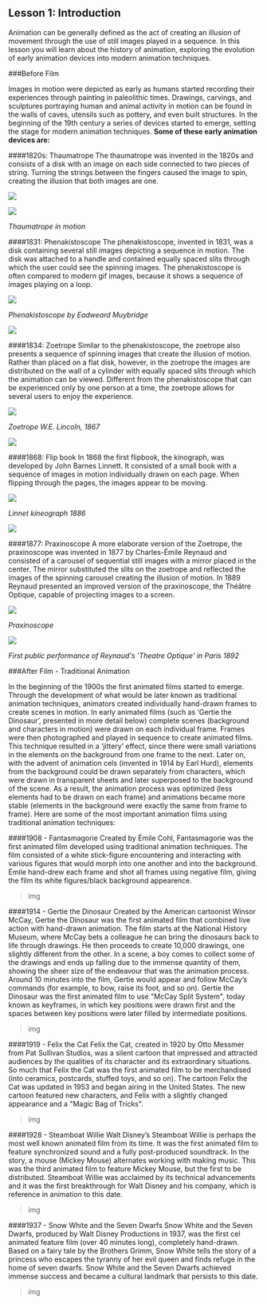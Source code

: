 ## Lesson 1: Introduction


Animation can be generally defined as the act of creating an illusion of movement through the use of still images played in a sequence. In this lesson you will learn about the history of animation, exploring the evolution of early animation devices into modern animation techniques. 

###Before Film

Images in motion were depicted as early as humans started recording their experiences through painting in paleolithic times. Drawings, carvings, and sculptures portraying human and animal activity in motion can be found in the walls of caves, utensils such as pottery, and even built structures. In the beginning of the 19th century a series of devices started to emerge, setting the stage for modern animation techniques. **Some of these early animation devices are:**

####1820s: Thaumatrope 
The thaumatrope was invented in the 1820s and consists of a disk with an image on each side 
connected to two pieces of string. Turning the strings between the fingers caused the image to spin, creating the illusion that both images are one.

![](https://arsyl2011.files.wordpress.com/2011/12/thaumatrope1.jpg)

![](https://upload.wikimedia.org/wikipedia/commons/9/9f/Taumatropio_fiori_e_vaso%2C_1825.gif)

_Thaumatrope in motion_

####1831: Phenakistoscope 
The phenakistoscope, invented in 1831, was a disk containing several still images depicting a sequence in motion. The disk was attached to a handle and contained equally spaced slits through which the user could see the spinning images. The phenakistoscope is often compared to modern gif images, because it shows a sequence of images playing on a loop.

![](https://upload.wikimedia.org/wikipedia/commons/thumb/8/8a/Phenakistoscope_3g07690u.jpg/768px-Phenakistoscope_3g07690u.jpg)

_Phenakistoscope by Eadweard Muybridge_

![](https://upload.wikimedia.org/wikipedia/commons/thumb/d/d3/Phenakistoscope_3g07690b.gif/480px-Phenakistoscope_3g07690b.gif)

####1834: Zoetrope 
Similar to the phenakistoscope, the zoetrope also presents a sequence of spinning images that create the illusion of motion. Rather than placed on a flat disk, however, in the zoetrope the images are distributed on the wall of a cylinder with equally spaced slits through which the animation can be viewed. Different from the phenakistoscope that can be experienced only by one person at a time, the zoetrope allows for several users to enjoy the experience.

![](https://upload.wikimedia.org/wikipedia/commons/thumb/3/33/1867-04_lincoln_patent_US64117-0R.jpg/640px-1867-04_lincoln_patent_US64117-0R.jpg)

_Zoetrope W.E. Lincoln, 1867_

![](https://31.media.tumblr.com/91f0202c7e1178e6ee34d7745932e06b/tumblr_mj1lq23bLn1s6qc3go1_500.gif)

####1868: Flip book
In 1868 the first flipbook, the kinograph, was developed by John Barnes Linnett. It consisted of a small book with a sequence of images in motion individually drawn on each page. When flipping through the pages, the images appear to be moving.

![](https://upload.wikimedia.org/wikipedia/commons/thumb/1/1f/Linnet_kineograph_1886.jpg/357px-Linnet_kineograph_1886.jpg)

_Linnet kineograph 1886_

![](https://media.giphy.com/media/HN7iULFBJzkZi/giphy.gif)

####1877: Praxinoscope
A more elaborate version of the Zoetrope, the praxinoscope was invented in 1877 by Charles-Émile Reynaud and consisted of a carousel of sequential still images with a mirror placed in the center. The mirror substituted the slits on the zoetrope and reflected the images of the spinning carousel creating the illusion of motion. In 1889 Reynaud presented an improved version of the praxinoscope, the Théâtre Optique, capable of projecting images to a screen.

![](https://upload.wikimedia.org/wikipedia/commons/f/f0/Lanature1879_praxinoscope_reynaud.png)

_Praxinoscope_

![](http://minyos.its.rmit.edu.au/aim/a_notes/a_images/theatre_optique.jpg)

_First public performance of Reynaud's 'Theatre Optique' in Paris 1892_

###After Film - Traditional Animation

In the beginning of the 1900s the first animated films started to emerge. Through the development of what would be later known as traditional animation techniques, animators created individually hand-drawn frames to create scenes in motion. In early animated films (such as ‘Gertie the Dinosaur’, presented in more detail below) complete scenes (background and characters in motion) were drawn on each individual frame. Frames were then photographed and played in sequence to create animated films. This technique resulted in a ‘jittery’ effect, since there were small variations in the elements on the background from one frame to the next. Later on, with the advent of animation cels (invented in 1914 by Earl Hurd), elements from the background could be drawn separately from characters, which were drawn in transparent sheets and later superposed to the background of the scene. As a result, the animation process was optimized (less elements had to be drawn on each frame) and animations became more stable  (elements in the background were exactly the same from frame to frame). Here are some of the most important animation films using traditional animation techniques:

####1908 - Fantasmagorie
Created by Émile Cohl, Fantasmagorie was the first animated film developed using traditional animation techniques. The film consisted of a white stick-figure encountering and interacting with various figures that would morph into one another and into the background. Émile hand-drew each frame and shot all frames using negative film, giving the film its white figures/black background appearence.

>img

####1914 - Gertie the Dinosaur
Created by the American cartoonist Winsor McCay, Gertie the Dinosaur was the first animated film that combined live action with hand-drawn animation. The film starts at the National History Museum, where McCay bets a colleague he can bring the dinosaurs back to life through drawings. He then proceeds to create 10,000 drawings, one slightly different from the other. In a scene, a boy comes to collect some of the drawings and ends up falling due to the immense quantity of them, showing the sheer size of the endeavour that was the animation process. Around 10 minutes into the film, Gertie would appear and follow McCay’s commands (for example, to bow, raise its foot, and so on). Gertie the Dinosaur was the first animated film to use  "McCay Split System", today known as keyframes, in which key positions were drawn first and the spaces between key positions were later filled by intermediate positions. 

>img

####1919 - Felix the Cat
Felix the Cat, created in 1920 by Otto Messmer from Pat Sullivan Studios, was a silent cartoon that impressed and attracted audiences by the qualities of its character and its extraordinary situations. So much that Felix the Cat was the first animated film to be merchandised (into ceramics, postcards, stuffed toys, and so on). The cartoon Felix the Cat was updated in 1953 and began airing in the United States. The new cartoon featured new characters, and Felix with a slightly changed appearance and a "Magic Bag of Tricks".

>img

####1928 - Steamboat Willie
Walt Disney’s Steamboat Willie is perhaps the most well known animated film from its time. It was the first animated film to feature synchronized sound and a fully post-produced soundtrack. In the story, a mouse (Mickey Mouse) alternates working with making music. This was the third animated film to feature Mickey Mouse, but the first to be distributed. Steamboat Willie was acclaimed by its technical advancements and it was the first breakthrough for Walt Disney and his company, which is reference in animation to this date.

>img

####1937 - Snow White and the Seven Dwarfs
Snow White and the Seven Dwarfs, produced by Walt Disney Productions in 1937, was the first cel animated feature film (over 40 minutes long), completely hand-drawn. Based on a fairy tale by the Brothers Grimm, Snow White tells the story of a princess who escapes the tyranny of her evil queen and finds refuge in the home of seven dwarfs. Snow White and the Seven Dwarfs achieved immense success and became a cultural landmark that persists to this date.

>img



